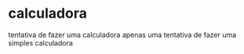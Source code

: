 # calculadora
tentativa de fazer uma calculadora
apenas uma tentativa de fazer uma simples calculadora
